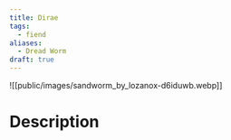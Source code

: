 ```yaml
---
title: Dirae
tags:
  - fiend
aliases:
  - Dread Worm
draft: true
---
```

![[public/images/sandworm_by_lozanox-d6iduwb.webp]]
# Description
